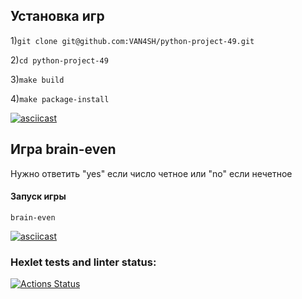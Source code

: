 ## Установка игр
1)```git clone git@github.com:VAN4SH/python-project-49.git``` 

2)```cd python-project-49```

3)```make build```

4)```make package-install```

[![asciicast](https://asciinema.org/a/0ReBkgLNikPn6h6QSvCtmmZ32.svg)](https://asciinema.org/a/0ReBkgLNikPn6h6QSvCtmmZ32)

## Игра brain-even
Нужно ответить "yes" если число четное или "no" если нечетное

#### Запуск игры
```brain-even```

[![asciicast](https://asciinema.org/a/uf1ak1jM2YwCFA6rdHic4OmXR.svg)](https://asciinema.org/a/uf1ak1jM2YwCFA6rdHic4OmXR)


### Hexlet tests and linter status:
[![Actions Status](https://github.com/VAN4SH/python-project-49/actions/workflows/hexlet-check.yml/badge.svg)](https://github.com/VAN4SH/python-project-49/actions)
